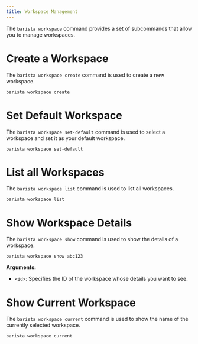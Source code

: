 ```yaml
---
title: Workspace Management
---
```


The `barista workspace` command provides a set of subcommands that allow you to manage workspaces.

# Create a Workspace 

The `barista workspace create` command is used to create a new workspace.

```shell
barista workspace create
```


# Set Default Workspace 

The `barista workspace set-default` command is used to select a workspace and set it as your default workspace.

```shell
barista workspace set-default
```


# List all Workspaces 

The `barista workspace list` command is used to list all workspaces.

```shell
barista workspace list
```


# Show Workspace Details

The `barista workspace show` command is used to show the details of a workspace.

```shell
barista workspace show abc123
```

**Arguments:**

- `<id>`: Specifies the ID of the workspace whose details you want to see.


# Show Current Workspace 

The `barista workspace current` command is used to show the name of the currently selected workspace.

```
barista workspace current
```
